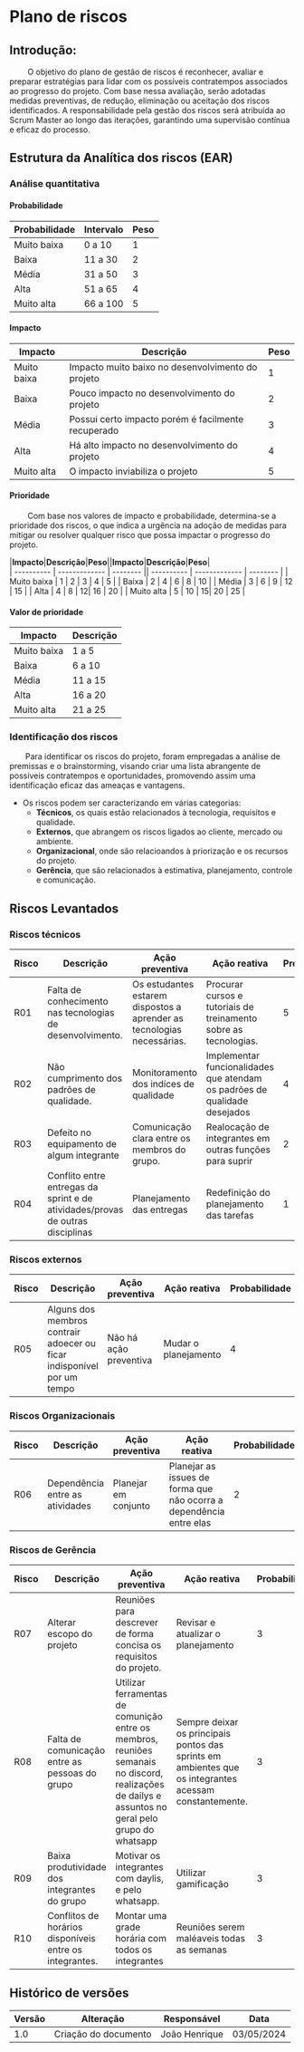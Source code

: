 # Plano de riscos

## Introdução:

&emsp;&emsp; O objetivo do plano de gestão de riscos é reconhecer, avaliar e preparar estratégias para lidar com os possíveis contratempos associados ao progresso do projeto. Com base nessa avaliação, serão adotadas medidas preventivas, de redução, eliminação ou aceitação dos riscos identificados. A responsabilidade pela gestão dos riscos será atribuída ao Scrum Master ao longo das iterações, garantindo uma supervisão contínua e eficaz do processo.

## Estrutura da Analítica dos riscos (EAR)

### Análise quantitativa

#### Probabilidade

|**Probabilidade**|**Intervalo**|**Peso**|    
| ----------  | ------------- | -------- |
| Muito baixa | 0 a 10  |  1  |
| Baixa       | 11 a 30 |  2  |
| Média       | 31 a 50 |  3  |
| Alta        | 51 a 65 |  4  |
| Muito alta  | 66 a 100|  5  |


#### Impacto

|**Impacto**|**Descrição**|**Peso**|    
| ----------  | ------------- | -------- |
| Muito baixa | Impacto muito baixo  no desenvolvimento do projeto	  |  1  |
| Baixa       | Pouco impacto no desenvolvimento do projeto	 |  2  |
| Média       | Possui certo impacto porém é facilmente recuperado	 |  3  |
| Alta        | Há alto impacto no desenvolvimento do projeto	 |  4  |
| Muito alta  | O impacto inviabiliza o projeto	 |  5  |

#### Prioridade
&emsp;&emsp; Com base nos valores de impacto e probabilidade, determina-se a prioridade dos riscos, o que indica a urgência na adoção de medidas para mitigar ou resolver qualquer risco que possa impactar o progresso do projeto.

|**Impacto**|**Descrição**|**Peso**||**Impacto**|**Descrição**|**Peso**|    
| ----------  | ------------- | -------- || ----------  | ------------- | -------- |
| Muito baixa | 1 |  2  | 3 | 4  |  5     |
| Baixa       | 2 |  4  | 6 | 8  |  10    |
| Média       | 3 |  6  | 9 | 12 |   15   |
| Alta        | 4 |  8  | 12| 16 |    20  |
| Muito alta  | 5 |  10 | 15| 20 |     25 |
  

#### Valor de prioridade

|**Impacto**|**Descrição**|   
| ----------  | -------- | 
| Muito baixa | 1 a 5	 | 
| Baixa       | 6 a 10	 | 
| Média       | 11 a 15	 | 
| Alta        | 16 a 20	 | 
| Muito alta  | 21 a 25	 | 


### Identificação dos riscos

&emsp;&emsp;Para identificar os riscos do projeto, foram empregadas a análise de premissas e o brainstorming, visando criar uma lista abrangente de possíveis contratempos e oportunidades, promovendo assim uma identificação eficaz das ameaças e vantagens.

- Os riscos podem ser caracterizando em várias categorias:
    - **Técnicos**, os quais estão relacionados à tecnologia, requisitos e qualidade.
    - **Externos**, que abrangem os riscos ligados ao cliente, mercado ou ambiente.
    - **Organizacional**, onde são relacioandos à priorização e os recursos do projeto.
    - **Gerência**, que são relacionados à estimativa, planejamento, controle e comunicação.


## Riscos Levantados

### Riscos técnicos

|**Risco**|**Descrição**|**Ação preventiva**|**Ação reativa**|**Probabilidade**|**Impacto**|**Prioridade**|  
|-------  | ----------- | ----------------  | -------------- | --------------  | --------- | -----------  |
| R01	  | Falta de conhecimento nas tecnologias de desenvolvimento.	 | Os estudantes estarem dispostos a aprender as tecnologias necessárias.  | Procurar cursos e tutoriais de treinamento sobre as tecnologias.	 | 5  | 5 | 25  |
| R02	  | Não cumprimento dos padrões de qualidade. | Monitoramento dos indíces de qualidade	  | Implementar funcionalidades que atendam os padrões de qualidade desejados	 | 4  | 5 | 20  |
| R03	  | Defeito no equipamento de algum integrante	 | Comunicação clara entre os membros do grupo.	  | Realocação de integrantes em outras funções	para suprir | 2  | 5 | 10  |
| R04	  | Conflito entre entregas da sprint e de atividades/provas de outras disciplinas	 | Planejamento das entregas  | Redefinição do planejamento das tarefas	 | 1  | 4 | 10  |

### Riscos externos

|**Risco**|**Descrição**|**Ação preventiva**|**Ação reativa**|**Probabilidade**|**Impacto**|**Prioridade**|  
|-------  | ----------- | ----------------  | -------------- | --------------  | --------- | -----------  |
| R05	  | Alguns dos membros contrair adoecer ou ficar indisponível por um tempo		 | Não há ação preventiva  | Mudar o planejamento	 | 4  | 4 | 20  |

### Riscos Organizacionais

|**Risco**|**Descrição**|**Ação preventiva**|**Ação reativa**|**Probabilidade**|**Impacto**|**Prioridade**|  
|-------  | ----------- | ----------------  | -------------- | --------------  | --------- | -----------  |
| R06	  | Dependência entre as atividades			 | Planejar em conjunto  | Planejar as issues de forma que não ocorra a dependência entre elas	 | 2  | 4 | 9  |

### Riscos de Gerência

|**Risco**|**Descrição**|**Ação preventiva**|**Ação reativa**|**Probabilidade**|**Impacto**|**Prioridade**|  
|-------  | ----------- | ----------------  | -------------- | --------------  | --------- | -----------  |
| R07	  | Alterar escopo do projeto	 | Reuniões para descrever de forma concisa os requisitos do projeto.	 | Revisar e atualizar o planejamento	 | 3  | 3 | 20  |
| R08	  | Falta de comunicação entre as pessoas do grupo	 | Utilizar ferramentas de comunição entre os membros, reuniões semanais no discord, realizações de dailys e assuntos no geral pelo grupo do whatsapp		 | Sempre deixar os principais pontos das sprints em ambientes que os integrantes acessam constantemente.		 | 3  | 3 | 20  |
| R09	  | Baixa produtividade dos integrantes do grupo		 | Motivar os integrantes com daylis, e pelo whatsapp.		 | Utilizar gamificação		 | 3  | 4 | 10  |
| R10	  | Conflitos de horários disponíveis entre os integrantes.			 | Montar uma grade horária com todos os integrantes		 | Reuniões serem maléaveis todas as semanas			 | 3  | 3 | 10  |


## Histórico de versões

| **Versão** | **Alteração**        | **Responsável** | **Data**   |
| ---------- | -------------------- | --------------- | ---------- |
| 1.0        | Criação do documento | João Henrique     | 03/05/2024 |
